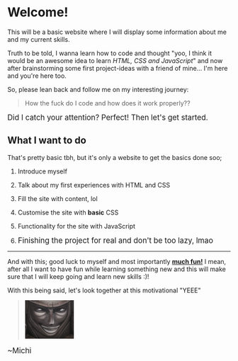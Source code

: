 # Welcome!

This will be a basic website where I will display some information about me and my current skills.

Truth to be told, I wanna learn how to code and thought "yoo, I think it would be an awesome idea to learn *HTML, CSS and JavaScript*" and now after brainstorming some first project-ideas with a friend of mine... I'm here and you're here too. 

So, please lean back and follow me on my interesting journey: 
> How the fuck do I code and how does it work properly?? 


<big> Did I catch your attention? Perfect! Then let's get started. </big>


## What I want to do

That's pretty basic tbh, but it's only a website to get the basics done soo;

1. Introduce myself

2. Talk about my first experiences with HTML and CSS

3. Fill the site with content, lol

4. Customise the site with **basic** CSS

5. Functionality for the site with JavaScript

6. <big> Finishing the project for real and don't be too lazy, lmao </big>
----
And with this; good luck to myself and most importantly <ins>**much fun!**</ins> 
I mean, after all I want to have fun while learning something new and this will make sure that I will keep going and learn new skills :)!  

With this being said, let's look together at this motivational "YEEE"

>![YEEE](media/YEEEEE.png)

<big>~Michi</big>
